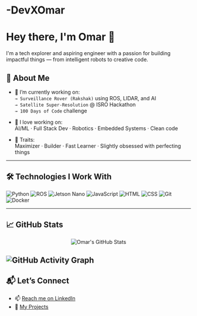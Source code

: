 # -DevXOmar

# Hey there, I'm Omar 👋

I'm a tech explorer and aspiring engineer with a passion for building impactful things — from intelligent robots to creative code.

## 🧠 About Me
- 🎯 I’m currently working on:  
  `→ Surveillance Rover (Rakshak)` using ROS, LIDAR, and AI  
  `→ Satellite Super-Resolution` @ ISRO Hackathon  
  `→ 100 Days of Code` challenge

- 🚀 I love working on:  
  AI/ML · Full Stack Dev · Robotics · Embedded Systems · Clean code

- 🧩 Traits:  
  Maximizer · Builder · Fast Learner · Slightly obsessed with perfecting things

---

## 🛠️ Technologies I Work With

![Python](https://img.shields.io/badge/-Python-3776AB?style=flat&logo=python&logoColor=white)
![ROS](https://img.shields.io/badge/-ROS-22314E?style=flat&logo=ros&logoColor=white)
![Jetson Nano](https://img.shields.io/badge/-Jetson-76B900?style=flat&logo=nvidia&logoColor=white)
![JavaScript](https://img.shields.io/badge/-JavaScript-F7DF1E?style=flat&logo=javascript&logoColor=black)
![HTML](https://img.shields.io/badge/-HTML5-E34F26?style=flat&logo=html5&logoColor=white)
![CSS](https://img.shields.io/badge/-CSS3-1572B6?style=flat&logo=css3&logoColor=white)
![Git](https://img.shields.io/badge/-Git-F05032?style=flat&logo=git&logoColor=white)
![Docker](https://img.shields.io/badge/-Docker-2496ED?style=flat&logo=docker&logoColor=white)

---

## 📈 GitHub Stats

<p align="center">
  <img src="https://github-readme-stats.vercel.app/api?username=DevXOmar&show_icons=true&theme=tokyonight" alt="Omar's GitHub Stats" />
</p>

![GitHub Activity Graph](https://github-readme-activity-graph.vercel.app/graph?username=DevXOmar&theme=tokyo-night)
---

## 📬 Let’s Connect

- 📫 [Reach me on LinkedIn](https://www.linkedin.com/in/shaik-mohammed-omar/)
- 🧠 [My Projects](https://github.com/DevXOmar?tab=repositories)
